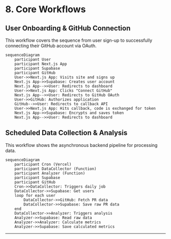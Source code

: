 # 8. Core Workflows

## User Onboarding & GitHub Connection

This workflow covers the sequence from user sign-up to successfully connecting their GitHub account via OAuth.

```mermaid
sequenceDiagram
    participant User
    participant Next.js App
    participant Supabase
    participant GitHub
    User->>Next.js App: Visits site and signs up
    Next.js App->>Supabase: Creates user account
    Next.js App-->>User: Redirects to dashboard
    User->>Next.js App: Clicks "Connect GitHub"
    Next.js App-->>User: Redirects to GitHub OAuth
    User->>GitHub: Authorizes application
    GitHub-->>User: Redirects to callback API
    User->>Next.js App: Hits callback, code is exchanged for token
    Next.js App->>Supabase: Encrypts and saves token
    Next.js App-->>User: Redirects to dashboard
```

## Scheduled Data Collection & Analysis

This workflow shows the asynchronous backend pipeline for processing data.

```mermaid
sequenceDiagram
    participant Cron (Vercel)
    participant DataCollector (Function)
    participant Analyzer (Function)
    participant Supabase
    participant GitHub
    Cron->>DataCollector: Triggers daily job
    DataCollector->>Supabase: Get users
    loop for each user
        DataCollector->>GitHub: Fetch PR data
        DataCollector->>Supabase: Save raw PR data
    end
    DataCollector->>Analyzer: Triggers analysis
    Analyzer->>Supabase: Read raw data
    Analyzer->>Analyzer: Calculate metrics
    Analyzer->>Supabase: Save calculated metrics
```

-----
